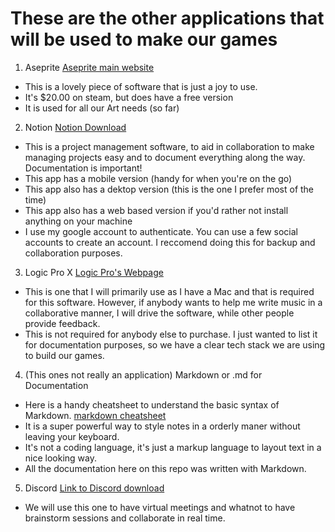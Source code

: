 # These are the other applications that will be used to make our games
1. Aseprite [Aseprite main website](https://www.aseprite.org)
- This is a lovely piece of software that is just a joy to use.
- It's $20.00 on steam, but does have a free version
- It is used for all our Art needs (so far)

2. Notion [Notion Download](https://www.notion.so/download)
- This is a project management software, to aid in collaboration to make managing projects easy and to document everything along the way. Documentation is important!
- This app has a mobile version (handy for when you're on the go)
- This app also has a dektop version (this is the one I prefer most of the time)
- This app also has a web based version if you'd rather not install anything on your machine
- I use my google account to authenticate. You can use a few social accounts to create an account. I reccomend doing this for backup and collaboration purposes.

3. Logic Pro X [Logic Pro's Webpage](https://www.apple.com/logic-pro/)
- This is one that I will primarily use as I have a Mac and that is required for this software. However, if anybody wants to help me write music in a collaborative manner, I will drive the software, while other people provide feedback.
- This is not required for anybody else to purchase. I just wanted to list it for documentation purposes, so we have a clear tech stack we are using to build our games.

4. (This ones not really an application) Markdown or .md for Documentation
- Here is a handy cheatsheet to understand the basic syntax of Markdown. [markdown cheatsheet](https://www.markdownguide.org/cheat-sheet/)
- It is a super powerful way to style notes in a orderly maner without leaving your keyboard.
- It's not a coding language, it's just a markup language to layout text in a nice looking way.
- All the documentation here on this repo was written with Markdown.

5. Discord [Link to Discord download](https://discord.com/download)
- We will use this one to have virtual meetings and whatnot to have brainstorm sessions and collaborate in real time.